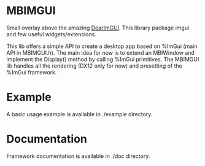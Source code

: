 # MBIMGUI

Small overlay above the amazing [DearImGUI](https://github.com/ocornut/imgui/).
This library package imgui and few useful widgets/extensions.

This lib offers a simple API to create a desktop app based on %ImGui (main API in MBIMGUI.h).
The main idea for now is to extend an MBIWindow and implement the Display() method by calling %ImGui primitives.
The MBIMGUI lib handles all the rendering (DX12 only for now) and presetting of the %ImGui framework.

# Example

A basic usage example is available in ./example directory. 

# Documentation

Framework documentation is available in ./doc directory.